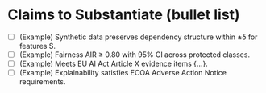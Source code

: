 # Claims to Substantiate (bullet list)

- [ ] (Example) Synthetic data preserves dependency structure within ±δ for features S.
- [ ] (Example) Fairness AIR ≥ 0.80 with 95% CI across protected classes.
- [ ] (Example) Meets EU AI Act Article X evidence items {…}.
- [ ] (Example) Explainability satisfies ECOA Adverse Action Notice requirements.
